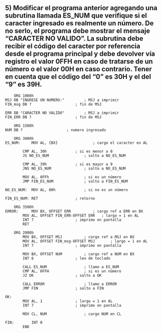 ## 5) Modificar el programa anterior agregando una subrutina llamada ES_NUM que verifique si el caracter ingresado es realmente un número. De no serlo, el programa debe mostrar el mensaje “CARACTER NO VALIDO”. La subrutina debe recibir el código del caracter por referencia desde el programa principal y debe devolver vía registro el valor 0FFH en caso de tratarse de un número o el valor 00H en caso contrario. Tener en cuenta que el código del “0” es 30H y el del “9” es 39H.

```assembly
	ORG 1000h
MSJ	DB "INGRESE UN NUMERO:" 		; MSJ a imprimir
FIN_msg	DB ? 					; fin de MSJ

ERR DB "CARACTER NO VALIDO"			; MSJ a imprimir
FIN_ERR DB ? 					; fin de MSJ

	ORG 1500h
NUM	DB ?					; numero ingresado

	ORG 3000h
ES_NUM:		MOV AL, [BX]				; cargo el caracter en AL
			
		CMP AL, 30h				; si es menor a 0
		JS NO_ES_NUM				; salto a NO_ES_NUM
		
		CMP AL, 39h				; si es mayor a 9
		JNS NO_ES_NUM				; salto a NO_ES_NUM
			
		MOV AL, 0FFh				; si es un número
		JMP FIN_ES_NUM				; salto a FIN_ES_NUM

NO_ES_NUM:	MOV AL, 00h				; si no es un número

FIN_ES_NUM:	RET					; retorno

	ORG 3500h
ERROR:		MOV BX, OFFSET ERR 			; cargo ref a ERR en BX
		MOV AL, OFFSET FIN_ERR-OFFSET ERR 	; largo = 1 en AL
		INT 7 					; imprimo en pantalla
		RET

	ORG 2000h 
		MOV BX, OFFSET MSJ 			; cargo ref a MSJ en BX
		MOV AL, OFFSET FIN_msg-OFFSET MSJ 		; largo = 1 en AL
		INT 7 					; imprimo en pantalla

		MOV BX, OFFSET NUM 			; cargo ref a NUM en BX
		INT 6 					; leo de teclado

		CALL ES_NUM					; llamo a ES_NUM
		CMP AL, 0FFH				; si es un número
		JZ OK					; salto a OK

		CALL ERROR					; llamo a ERROR
		JMP FIN					; salto a FIN

OK: 
		MOV AL, 1 				; largo = 1 en AL
		INT 7 					; imprimo en pantalla

		MOV CL, NUM 				; cargo NUM en CL

FIN:		INT 0
		END
```
